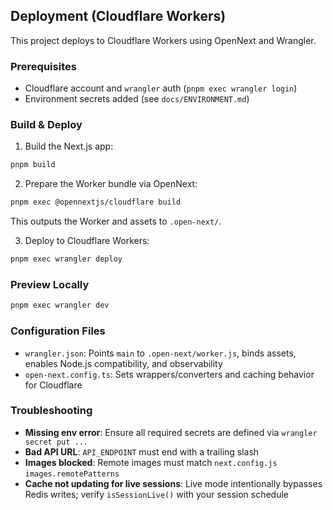 ## Deployment (Cloudflare Workers)

This project deploys to Cloudflare Workers using OpenNext and Wrangler.

### Prerequisites
- Cloudflare account and `wrangler` auth (`pnpm exec wrangler login`)
- Environment secrets added (see `docs/ENVIRONMENT.md`)

### Build & Deploy
1. Build the Next.js app:
```bash
pnpm build
```
2. Prepare the Worker bundle via OpenNext:
```bash
pnpm exec @opennextjs/cloudflare build
```
This outputs the Worker and assets to `.open-next/`.

3. Deploy to Cloudflare Workers:
```bash
pnpm exec wrangler deploy
```

### Preview Locally
```bash
pnpm exec wrangler dev
```

### Configuration Files
- `wrangler.json`: Points `main` to `.open-next/worker.js`, binds assets, enables Node.js compatibility, and observability
- `open-next.config.ts`: Sets wrappers/converters and caching behavior for Cloudflare

### Troubleshooting
- **Missing env error**: Ensure all required secrets are defined via `wrangler secret put ...`
- **Bad API URL**: `API_ENDPOINT` must end with a trailing slash
- **Images blocked**: Remote images must match `next.config.js` `images.remotePatterns`
- **Cache not updating for live sessions**: Live mode intentionally bypasses Redis writes; verify `isSessionLive()` with your session schedule